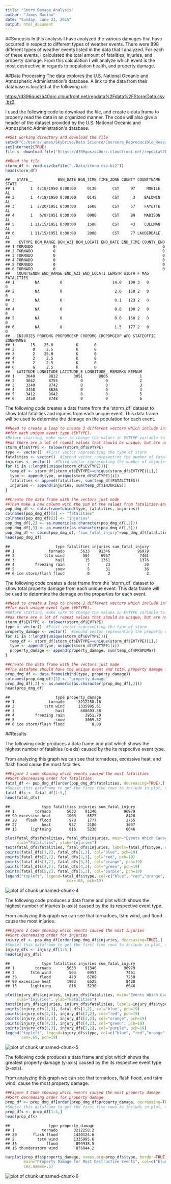 ```yaml
---
title: "Storm Damage Analysis"
author: "James Nacino"
date: "Sunday, June 21, 2015"
output: html_document
---
```


##Synopsis
In this analysis I have analyzed the various damages that have occurred in respect to different types of weather events. There were 898 different types of weather events listed in the data that I analyzed. For each of these events, I calculated the total amount of fatalities, injuries, and property damage. From this calculation I will analyze which event is the most destructive in regards to population health, and property damage.

##Data Processing
The data explores the U.S. National Oceanic and Atmospheric Administration's database. A link to the data from their database is located at the following url:

https://d396qusza40orc.cloudfront.net/repdata%2Fdata%2FStormData.csv.bz2

I used the following code to download the file, and create a data frame to properly read the data in an organized manner. The code will also give a header of the dataset provided by the U.S. National Oceanic and Atmospheric Administration's database.

```r
##Set working directory and download the file
setwd("C:/Users/james/SkyDrive/Data Science/Coursera_Reproducible_Research/Project_2")
setInternet2(TRUE)
file <- download.file("https://d396qusza40orc.cloudfront.net/repdata%2Fdata%2FStormData.csv.bz2" , destfile="./Data/storm.csv.bz2")

##Read the file
storm_df <- read.csv(bzfile("./Data/storm.csv.bz2"))
head(storm_df)
```

```
##   STATE__           BGN_DATE BGN_TIME TIME_ZONE COUNTY COUNTYNAME STATE
## 1       1  4/18/1950 0:00:00     0130       CST     97     MOBILE    AL
## 2       1  4/18/1950 0:00:00     0145       CST      3    BALDWIN    AL
## 3       1  2/20/1951 0:00:00     1600       CST     57    FAYETTE    AL
## 4       1   6/8/1951 0:00:00     0900       CST     89    MADISON    AL
## 5       1 11/15/1951 0:00:00     1500       CST     43    CULLMAN    AL
## 6       1 11/15/1951 0:00:00     2000       CST     77 LAUDERDALE    AL
##    EVTYPE BGN_RANGE BGN_AZI BGN_LOCATI END_DATE END_TIME COUNTY_END
## 1 TORNADO         0                                               0
## 2 TORNADO         0                                               0
## 3 TORNADO         0                                               0
## 4 TORNADO         0                                               0
## 5 TORNADO         0                                               0
## 6 TORNADO         0                                               0
##   COUNTYENDN END_RANGE END_AZI END_LOCATI LENGTH WIDTH F MAG FATALITIES
## 1         NA         0                      14.0   100 3   0          0
## 2         NA         0                       2.0   150 2   0          0
## 3         NA         0                       0.1   123 2   0          0
## 4         NA         0                       0.0   100 2   0          0
## 5         NA         0                       0.0   150 2   0          0
## 6         NA         0                       1.5   177 2   0          0
##   INJURIES PROPDMG PROPDMGEXP CROPDMG CROPDMGEXP WFO STATEOFFIC ZONENAMES
## 1       15    25.0          K       0                                    
## 2        0     2.5          K       0                                    
## 3        2    25.0          K       0                                    
## 4        2     2.5          K       0                                    
## 5        2     2.5          K       0                                    
## 6        6     2.5          K       0                                    
##   LATITUDE LONGITUDE LATITUDE_E LONGITUDE_ REMARKS REFNUM
## 1     3040      8812       3051       8806              1
## 2     3042      8755          0          0              2
## 3     3340      8742          0          0              3
## 4     3458      8626          0          0              4
## 5     3412      8642          0          0              5
## 6     3450      8748          0          0              6
```

The following code creates a data frame from the 'storm_df' dataset to show total fatalities and injuries from each unique event. This data frame will be used to determine the damage on the population for each event.

```r
##Need to create a loop to create 3 different vectors which include information
##for each unique event type (EVTYPE).
#Before starting, make sure to change the values in EVTYPE variable to lowercase
##as there are a lot of repeat values that should be unique, but are not due to case.
storm_df$EVTYPE <- tolower(storm_df$EVTYPE)
type <- vector()  #First vector representing the type of storm
fatalities <- vector()  #Second vector representing the number of fatalites
injuries <- vector()  #Third vector representing the number of injuries
for (i in 1:length(unique(storm_df$EVTYPE))){
  temp_df <- storm_df[storm_df$EVTYPE==unique(storm_df$EVTYPE)[i],]
  type <- append(type, unique(storm_df$EVTYPE)[i])
  fatalities <- append(fatalities, sum(temp_df$FATALITIES))
  injuries <- append(injuries, sum(temp_df$INJURIES))
}

##Create the data frame with the vectors just made
##Then make a new column with the sum of the values from fatalities and injuries
pop_dmg_df <- data.frame(cbind(type, fatalities, injuries))
colnames(pop_dmg_df)[2] <- "fatalities"
colnames(pop_dmg_df)[3] <- "injuries"
pop_dmg_df[,2] <- as.numeric(as.character(pop_dmg_df[,2]))
pop_dmg_df[,3] <- as.numeric(as.character(pop_dmg_df[,3]))
pop_dmg_df <- cbind(pop_dmg_df, "sum_fatal_injury"=pop_dmg_df$fatalities+pop_dmg_df$injuries)
head(pop_dmg_df)
```

```
##                    type fatalities injuries sum_fatal_injury
## 1               tornado       5633    91346            96979
## 2             tstm wind        504     6957             7461
## 3                  hail         15     1361             1376
## 4         freezing rain          7       23               30
## 5                  snow          5       31               36
## 6 ice storm/flash flood          0        2                2
```

The following code creates a data frame from the 'storm_df' dataset to show total property damage from each unique event. This data frame will be used to determine the damage on the properties for each event.

```r
##Need to create a loop to create 2 different vectors which include information
##for each unique event type (EVTYPE).
#Before starting, make sure to change the values in EVTYPE variable to lowercase
##as there are a lot of repeat values that should be unique, but are not due to case.
storm_df$EVTYPE <- tolower(storm_df$EVTYPE)
type <- vector()  #First vector representing the type of storm
property_damage <- vector()  #Second vector representing the property damage
for (i in 1:length(unique(storm_df$EVTYPE))){
  temp_df <- storm_df[storm_df$EVTYPE==unique(storm_df$EVTYPE)[i],]
  type <- append(type, unique(storm_df$EVTYPE)[i])
  property_damage <- append(property_damage, sum(temp_df$PROPDMG))
}

##Create the data frame with the vectors just made
##The datafame should have the unique event and total property damage for that event
prop_dmg_df <- data.frame(cbind(type, property_damage))
colnames(prop_dmg_df)[2] <- "property_damage"
prop_dmg_df[,2] <- as.numeric(as.character(prop_dmg_df[,2]))
head(prop_dmg_df)
```

```
##                    type property_damage
## 1               tornado      3212258.16
## 2             tstm wind      1335995.61
## 3                  hail       688693.38
## 4         freezing rain         2951.70
## 5                  snow         3069.32
## 6 ice storm/flash flood            0.00
```

##Results

The following code produces a data frame and plot which shows the highest number of fatalities (x-axis) caused by the its respective event type. 

From analyzing this graph we can see that tornadoes, excessive heat, and flash flood cause the most fatalities.

```r
##Figure 1 code showing which events caused the most fatalities
##Sort decreasing order for fatalities
fatal_df <- pop_dmg_df[order(pop_dmg_df$fatalities, decreasing=TRUE),]
#Subset this dataframe to get the first five rows to include in plot, then plot
fatal_dfs <- fatal_df[1:5,]
head(fatal_dfs)
```

```
##              type fatalities injuries sum_fatal_injury
## 1         tornado       5633    91346            96979
## 99 excessive heat       1903     6525             8428
## 20    flash flood        978     1777             2755
## 27           heat        937     2100             3037
## 15      lightning        816     5230             6046
```

```r
plot(fatal_dfs$fatalities, fatal_dfs$injuries, main="Events Which Caused the Most Fatalities",
     xlab="Fatalities", ylab="Injuries")
text(fatal_dfs$fatalities, fatal_dfs$injuries, labels=fatal_dfs$type, cex=.8, pos=3)
points(fatal_dfs[1,2], fatal_dfs[1,3], col="blue", pch=19)
points(fatal_dfs[2,2], fatal_dfs[2,3], col="red", pch=19)
points(fatal_dfs[3,2], fatal_dfs[3,3], col="orange", pch=19)
points(fatal_dfs[4,2], fatal_dfs[4,3], col="green", pch=19)
points(fatal_dfs[5,2], fatal_dfs[5,3], col="purple", pch=19)
legend("topleft", legend=fatal_dfs$type, col=c("blue", "red","orange", "green", "purple"),
                           cex=.65, pch=19)
```

![plot of chunk unnamed-chunk-4](figure/unnamed-chunk-4-1.png) 

The following code produces a data frame and plot which shows the highest number of injuries (x-axis) caused by the its respective event type. 

From analyzing this graph we can see that tornadoes, tstm wind, and flood cause the most injuries.

```r
##Figure 2 Code showing which events caused the most injuries
##Sort decreasing order for injuries
injury_df <- pop_dmg_df[order(pop_dmg_df$injuries, decreasing=TRUE),]
#Subset this dataframe to get the first five rows to include in plot, then plot
injury_dfs <- injury_df[1:5,]
head(injury_dfs)
```

```
##              type fatalities injuries sum_fatal_injury
## 1         tornado       5633    91346            96979
## 2       tstm wind        504     6957             7461
## 36          flood        470     6789             7259
## 99 excessive heat       1903     6525             8428
## 15      lightning        816     5230             6046
```

```r
plot(injury_dfs$injuries, injury_dfs$fatalities, main="Events Which Caused the Most Injuries",
     xlab="Injuries", ylab="Fatalities")
text(injury_dfs$injuries, injury_dfs$fatalities, labels=injury_dfs$type, cex=.8, pos=3)
points(injury_dfs[1,3], fatal_dfs[1,2], col="blue", pch=19)
points(injury_dfs[2,3], injury_dfs[2,2], col="red", pch=19)
points(injury_dfs[3,3], injury_dfs[3,2], col="orange", pch=19)
points(injury_dfs[4,3], injury_dfs[4,2], col="green", pch=19)
points(injury_dfs[5,3], injury_dfs[5,2], col="purple", pch=19)
legend("topleft", legend=injury_dfs$type, col=c("blue", "red","orange", "green", "purple"),
       cex=.65, pch=19)
```

![plot of chunk unnamed-chunk-5](figure/unnamed-chunk-5-1.png) 

The following code produces a data frame and plot which shows the greatest property damage (y-axis) caused by the its respective event type (x-axis). 

From analyzing this graph we can see that tornadoes, flash flood, and tstm wind, cause the most property damage.

```r
##Figure 3 Code showing which events caused the most property damage
##Sort decreasing order for property damage
prop_df <- prop_dmg_df[order(prop_dmg_df$property_damage, decreasing=TRUE),]
#Subset this dataframe to get the first five rows to include in plot, then plot
prop_dfs <- prop_df[1:5,]
head(prop_dfs)
```

```
##                 type property_damage
## 1            tornado       3212258.2
## 20       flash flood       1420124.6
## 2          tstm wind       1335995.6
## 36             flood        899938.5
## 16 thunderstorm wind        876844.2
```

```r
barplot(prop_dfs$property_damage, names.arg=prop_dfs$type, border=TRUE, xlab="Event", ylab="Amount of Property Damage",
        main="Property Damage for Most Destructive Events", col=c("blue","red","green","orange","purple"),
        cex.names=.6)
```

![plot of chunk unnamed-chunk-6](figure/unnamed-chunk-6-1.png) 
